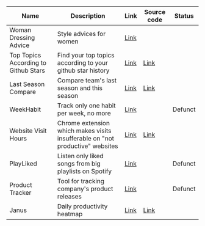 | Name                                 | Description                                                  | Link                                                         | Source code                                                  | Status  |
| ------------------------------------ | ------------------------------------------------------------ | ------------------------------------------------------------ | ------------------------------------------------------------ | ------- |
| Woman Dressing Advice                | Style advices for women                                      | [Link](https://play.google.com/store/apps/details?id=com.nurgasemetey.styleapp) |                                                              |         |
| Top Topics According to Github Stars | Find your top topics according to your github star history   | [Link](https://top-topics-by-github-stars.netlify.app)       | [Link](https://github.com/nurgasemetey/top-topics-by-github-stars) |         |
| Last Season Compare                  | Compare team's last season and this season                   | [Link](https://compare-last-season.netlify.app/)             | [Link](https://github.com/nurgasemetey/compare-last-season)      |         |
| WeekHabit                            | Track only one habit per week, no more                       | [Link](https://weekhabit.paraboly.com)                       |                                                              | Defunct |
| Website Visit Hours                  | Chrome extension which makes visits insufferable on "not productive" websites | [Link](https://chrome.google.com/webstore/detail/websitevisithours/adcgbpkopailjabdjcfieknjjgcanhnd) | [Link](https://github.com/nurgasemetey/WebsiteVisitHours)    |         |
| PlayLiked                            | Listen only liked songs from big playlists on Spotify        | [Link](https://playliked.paraboly.com)                       |                                                              | Defunct |
| Product Tracker                      | Tool for tracking company's product releases                 | [Link](https://producttracker.paraboly.com)                  |                                                              | Defunct |
| Janus                                | Daily productivity heatmap                                   | [Link](https://www.nurgasemetey.com/janus/)                  | [Link](https://github.com/nurgasemetey/janus)                |         |
